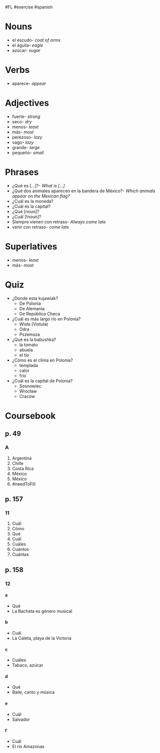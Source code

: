 #FL #exercise #spanish 

# Nouns
- el escudo- *coat of arms*
- el águila- *eagle*
- azúcar- *sugar*

# Verbs
- aparece- *appear*

# Adjectives
- fuerte- *strong*
- seco- *dry*
- menos- *least*
- más- *most*
- perezoso- *lazy*
- vago- *lazy*
- grande- *large*
- pequeño- *small*

# Phrases
- ¿Qué es \[...]?- *What is \[...]*
- ¿Qué dos animales aparecen en la bandera de México?- *Which animals appear on the Mexican flag?*
- ¿Cuál es la moneda?
- ¿Cuál es la capital?
- ¿Qué \[noun]?
- ¿Cuál \[!noun]?
- Siempre vienen con retraso- *Always come late*
- venir con retraso- *come late*

# Superlatives
- menos- *least*
- más- *most*

# Quiz
- ¿Donde esta kujawiak?
	- De Polonia
	- De Alemania
	- De República Checa
- ¿Cuál es más largo río en Polonia?
	- Wisła (Vistula)
	- Odra
	- Pszemsza
- ¿Qué es la babushka?
	- la tomato
	- abuela
	- el tío
- ¿Cómo es el clima en Polonia?
	- templada
	- calor
	- frío
- ¿Cuál es la capital de Polonia?
	- Sosnowiec
	- Wrocław
	- Cracow

# Coursebook
## p. 49
### A
1. Argentina
2. Chille
3. Costa Rica
4. México
5. México
6. #needToFill 

## p. 157
### 11
1. Cuál
2. Cómo
3. Qué
4. Cuál
5. Cuáles
6. Cuántos
7. Cuántas

## p. 158
### 12
#### a
- Qué
- La Bachata es género musical

#### b
- Cuál
- La Caleta, playa de la Victoria

#### c
- Cuáles
- Tabaco, azúcar

#### d
- Qué
- Baile, canto y música

#### e
- Cuál
- Salvador

#### f
- Cuál
- El río Amazonas